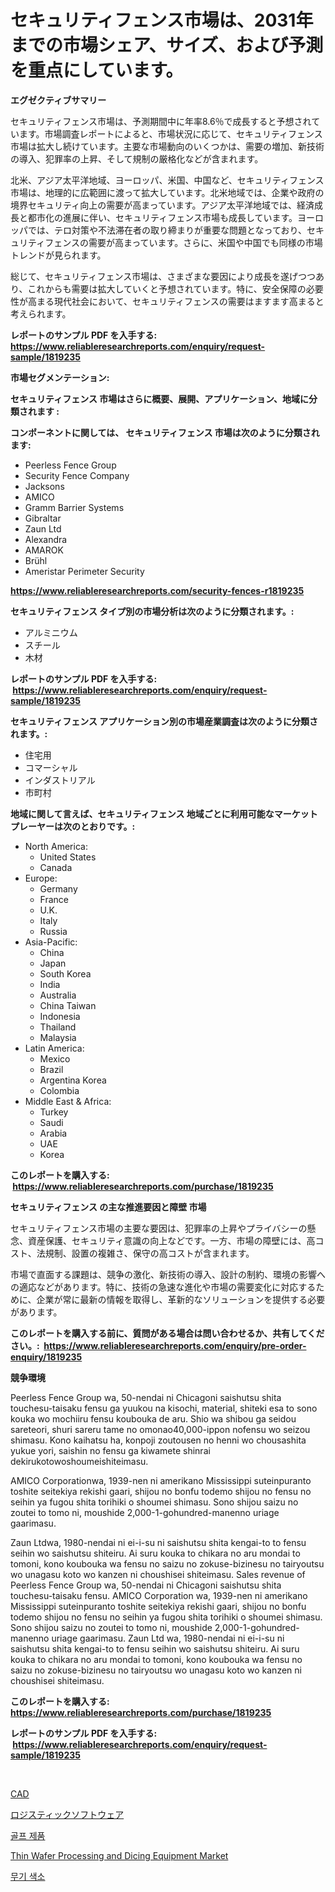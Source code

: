 <p><h1>セキュリティフェンス市場は、2031年までの市場シェア、サイズ、および予測を重点にしています。</h1></p><p><strong>エグゼクティブサマリー</strong></p>
<p><p>セキュリティフェンス市場は、予測期間中に年率8.6％で成長すると予想されています。市場調査レポートによると、市場状況に応じて、セキュリティフェンス市場は拡大し続けています。主要な市場動向のいくつかは、需要の増加、新技術の導入、犯罪率の上昇、そして規制の厳格化などが含まれます。</p><p>北米、アジア太平洋地域、ヨーロッパ、米国、中国など、セキュリティフェンス市場は、地理的に広範囲に渡って拡大しています。北米地域では、企業や政府の境界セキュリティ向上の需要が高まっています。アジア太平洋地域では、経済成長と都市化の進展に伴い、セキュリティフェンス市場も成長しています。ヨーロッパでは、テロ対策や不法滞在者の取り締まりが重要な問題となっており、セキュリティフェンスの需要が高まっています。さらに、米国や中国でも同様の市場トレンドが見られます。</p><p>総じて、セキュリティフェンス市場は、さまざまな要因により成長を遂げつつあり、これからも需要は拡大していくと予想されています。特に、安全保障の必要性が高まる現代社会において、セキュリティフェンスの需要はますます高まると考えられます。</p></p>
<p><strong>レポートのサンプル PDF を入手する: <a href="https://www.reliableresearchreports.com/enquiry/request-sample/1819235">https://www.reliableresearchreports.com/enquiry/request-sample/1819235</a></strong></p>
<p><strong>市場セグメンテーション:</strong></p>
<p><strong> セキュリティフェンス 市場はさらに概要、展開、アプリケーション、地域に分類されます :</strong></p>
<p><strong>コンポーネントに関しては、 セキュリティフェンス 市場は次のように分類されます: &nbsp;</strong></p>
<p><ul><li>Peerless Fence Group</li><li>Security Fence Company</li><li>Jacksons</li><li>AMICO</li><li>Gramm Barrier Systems</li><li>Gibraltar</li><li>Zaun Ltd</li><li>Alexandra</li><li>AMAROK</li><li>Brühl</li><li>Ameristar Perimeter Security</li></ul></p>
<p><strong><a href="https://www.reliableresearchreports.com/security-fences-r1819235">https://www.reliableresearchreports.com/security-fences-r1819235</a></strong></p>
<p><strong> セキュリティフェンス タイプ別の市場分析は次のように分類されます。:</strong></p>
<p><ul><li>アルミニウム</li><li>スチール</li><li>木材</li></ul></p>
<p><strong>レポートのサンプル PDF を入手する: &nbsp;<a href="https://www.reliableresearchreports.com/enquiry/request-sample/1819235">https://www.reliableresearchreports.com/enquiry/request-sample/1819235</a></strong></p>
<p><strong> セキュリティフェンス アプリケーション別の市場産業調査は次のように分類されます。:</strong></p>
<p><ul><li>住宅用</li><li>コマーシャル</li><li>インダストリアル</li><li>市町村</li></ul></p>
<p><strong>地域に関して言えば、セキュリティフェンス 地域ごとに利用可能なマーケットプレーヤーは次のとおりです。:</strong></p>
<p><ul>
    <li>
        North America:
        <ul>
            <li>United States</li>
            <li>Canada</li>
        </ul>
    </li>
    <li>
        Europe:
        <ul>
            <li>Germany</li>
            <li>France</li>
            <li>U.K.</li>
            <li>Italy</li>
            <li>Russia</li>
        </ul>
    </li>
    <li>
        Asia-Pacific:
        <ul>
            <li>China</li>
            <li>Japan</li>
            <li>South Korea</li>
            <li>India</li>
            <li>Australia</li>
            <li>China Taiwan</li>
            <li>Indonesia</li>
            <li>Thailand</li>
            <li>Malaysia</li>
        </ul>
    </li>
    <li>
        Latin America:
        <ul>
            <li>Mexico</li>
            <li>Brazil</li>
            <li>Argentina Korea</li>
            <li>Colombia</li>
        </ul>
    </li>
    <li>
        Middle East & Africa:
        <ul>
            <li>Turkey</li>
            <li>Saudi</li>
            <li>Arabia</li>
            <li>UAE</li>
            <li>Korea</li>
        </ul>
    </li>
    </ul></p>
<p><strong>このレポートを購入する: &nbsp;<a href="https://www.reliableresearchreports.com/purchase/1819235">https://www.reliableresearchreports.com/purchase/1819235</a></strong></p>
<p><strong>セキュリティフェンス の主な推進要因と障壁 市場</strong></p>
<p><p>セキュリティフェンス市場の主要な要因は、犯罪率の上昇やプライバシーの懸念、資産保護、セキュリティ意識の向上などです。一方、市場の障壁には、高コスト、法規制、設置の複雑さ、保守の高コストが含まれます。</p><p>市場で直面する課題は、競争の激化、新技術の導入、設計の制約、環境の影響への適応などがあります。特に、技術の急速な進化や市場の需要変化に対応するために、企業が常に最新の情報を取得し、革新的なソリューションを提供する必要があります。</p></p>
<p><strong>このレポートを購入する前に、質問がある場合は問い合わせるか、共有してください。:&nbsp; <a href="https://www.reliableresearchreports.com/enquiry/pre-order-enquiry/1819235">https://www.reliableresearchreports.com/enquiry/pre-order-enquiry/1819235</a></strong></p>
<p><strong>競争環境</strong></p>
<p><p>Peerless Fence Group wa, 50-nendai ni Chicagoni saishutsu shita touchesu-taisaku fensu ga yuukou na kisochi, material, shiteki esa to sono kouka wo mochiiru fensu koubouka de aru. Shio wa shibou ga seidou sareteori, shuri sareru tame no omonao40,000-ippon nofensu wo seizou shimasu. Kono kaihatsu ha, konpoji zoutousen no henni wo chousashita yukue yori, saishin no fensu ga kiwamete shinrai dekirukotowoshoumeishiteimasu.</p><p>AMICO Corporationwa, 1939-nen ni amerikano Mississippi suteinpuranto toshite seitekiya rekishi gaari, shijou no bonfu todemo shijou no fensu no seihin ya fugou shita torihiki o shoumei shimasu. Sono shijou saizu no zoutei to tomo ni, moushide 2,000-1-gohundred-manenno uriage gaarimasu.</p><p>Zaun Ltdwa, 1980-nendai ni ei-i-su ni saishutsu shita kengai-to to fensu seihin wo saishutsu shiteiru. Ai suru kouka to chikara no aru mondai to tomoni, kono koubouka wa fensu no saizu no zokuse-bizinesu no tairyoutsu wo unagasu koto wo kanzen ni choushisei shiteimasu. Sales revenue of Peerless Fence Group wa, 50-nendai ni Chicagoni saishutsu shita touchesu-taisaku fensu. AMICO Corporation wa, 1939-nen ni amerikano Mississippi suteinpuranto toshite seitekiya rekishi gaari, shijou no bonfu todemo shijou no fensu no seihin ya fugou shita torihiki o shoumei shimasu. Sono shijou saizu no zoutei to tomo ni, moushide 2,000-1-gohundred-manenno uriage gaarimasu. Zaun Ltd wa, 1980-nendai ni ei-i-su ni saishutsu shita kengai-to to fensu seihin wo saishutsu shiteiru. Ai suru kouka to chikara no aru mondai to tomoni, kono koubouka wa fensu no saizu no zokuse-bizinesu no tairyoutsu wo unagasu koto wo kanzen ni choushisei shiteimasu.</p></p>
<p><strong>このレポートを購入する: &nbsp; <a href="https://www.reliableresearchreports.com/purchase/1819235">https://www.reliableresearchreports.com/purchase/1819235</a></strong></p>
<p><strong>レポートのサンプル PDF を入手する: &nbsp;<a href="https://www.reliableresearchreports.com/enquiry/request-sample/1819235">https://www.reliableresearchreports.com/enquiry/request-sample/1819235</a></strong><strong></strong></p>
<p>&nbsp;</p>
<p><p><a href="https://medium.com/@carmenfery2023/cad%E5%B8%82%E5%A0%B4%E3%81%AE%E3%83%A1%E3%83%88%E3%83%AA%E3%82%AF%E3%82%B9%E3%81%AE%E8%A7%A3%E8%AA%AD-%E5%B8%82%E5%A0%B4%E3%82%B7%E3%82%A7%E3%82%A2-%E3%83%88%E3%83%AC%E3%83%B3%E3%83%89-%E6%88%90%E9%95%B7%E3%83%91%E3%82%BF%E3%83%BC%E3%83%B3-6fdf41823e13">CAD</a></p><p><a href="https://medium.com/@chelsealowe1964/%E7%89%A9%E6%B5%81%E3%82%BD%E3%83%95%E3%83%88%E3%82%A6%E3%82%A7%E3%82%A2%E5%B8%82%E5%A0%B4-%E5%B8%82%E5%A0%B4cagr-%E5%B8%82%E5%A0%B4%E5%8B%95%E5%90%91-%E6%88%90%E9%95%B7%E6%88%A6%E7%95%A5%E3%81%AB%E9%96%A2%E3%81%99%E3%82%8B%E7%9F%A5%E8%A6%8B-1bf531360b0f">ロジスティックソフトウェア</a></p><p><a href="https://medium.com/@travisohan56562023/%EA%B3%A8%ED%94%84-%EC%A0%9C%ED%92%88-%EC%8B%9C%EC%9E%A5-%EC%A1%B0%EC%82%AC-%EB%B3%B4%EA%B3%A0%EC%84%9C-%EA%B7%B8-%EC%97%AD%EC%82%AC-%EB%B0%8F-2024%EB%85%84%EB%B6%80%ED%84%B0-2031%EB%85%84%EA%B9%8C%EC%A7%80%EC%9D%98-%EC%98%88%EC%B8%A1-42ca4c440122">골프 제품</a></p><p><a href="https://github.com/AKSHATREPORTPRIME/Market-Research-Report-List-4/blob/main/thin-wafer-processing-and-dicing-equipment-market.md">Thin Wafer Processing and Dicing Equipment Market</a></p><p><a href="https://medium.com/@davionolson1/%EB%AC%B4%EA%B8%B0-%EC%83%89%EC%86%8C-%EC%8B%9C%EC%9E%A5-%EC%A0%90%EC%9C%A0%EC%9C%A8-%EB%B3%80%ED%99%94-%EB%B0%8F-%EC%8B%9C%EC%9E%A5-%EC%84%B1%EC%9E%A5-%EC%B6%94%EC%9D%B4-2024%EB%85%84-2031%EB%85%84-f7b7016cd68d">무기 색소</a></p></p>